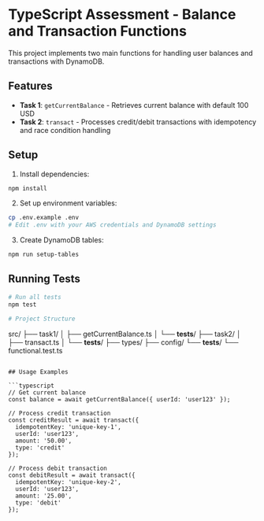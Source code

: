 # TypeScript Assessment - Balance and Transaction Functions

This project implements two main functions for handling user balances and transactions with DynamoDB.

## Features

- **Task 1**: `getCurrentBalance` - Retrieves current balance with default 100 USD
- **Task 2**: `transact` - Processes credit/debit transactions with idempotency and race condition handling

## Setup

1. Install dependencies:
```bash
npm install
```

2. Set up environment variables:
```bash
cp .env.example .env
# Edit .env with your AWS credentials and DynamoDB settings
```

3. Create DynamoDB tables:
```bash
npm run setup-tables
```

## Running Tests

```bash
# Run all tests
npm test

# Project Structure

```
src/
├── task1/
│   ├── getCurrentBalance.ts
│   └── __tests__/
├── task2/
│   ├── transact.ts
│   └── __tests__/
├── types/
├── config/
└── __tests__/
    └── functional.test.ts
```

## Usage Examples

```typescript
// Get current balance
const balance = await getCurrentBalance({ userId: 'user123' });

// Process credit transaction
const creditResult = await transact({
  idempotentKey: 'unique-key-1',
  userId: 'user123',
  amount: '50.00',
  type: 'credit'
});

// Process debit transaction
const debitResult = await transact({
  idempotentKey: 'unique-key-2',
  userId: 'user123',
  amount: '25.00',
  type: 'debit'
});
